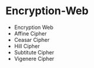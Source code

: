 # Encryption-Web
- Encryption Web
- Affine Cipher
- Ceasar Cipher
- Hill Cipher
- Subtitute Cipher
- Vigenere Cipher
